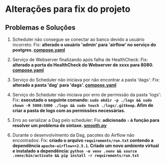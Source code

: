 # Alterações para fix do projeto

## Problemas e Soluções

1. Scheduler não consegue se conectar ao banco devido a usuário incorreto:
    Fix: **alterado o usuário 'admin' para 'airflow' no serviço do postgres. [compose.yaml](https://github.com/mat-machado/dre-3-test/blob/fe5ac890424b8035c743ba8733cf421761ec7bb7/compose.yaml#L31)**

2. Serviço de Webserver finalizando após falha de HealthCheck:
    Fix: **alterado a porta do HealthCheck do Webserver de xxxx para 8080. [compose.yaml](https://github.com/mat-machado/dre-3-test/blob/fe5ac890424b8035c743ba8733cf421761ec7bb7/compose.yaml#L59)**

3. Serviço do Scheduler não iniciava por não encontrar a pasta 'dags':
    Fix: **alterado a pasta 'dag' para 'dags'. [compose.yaml](https://github.com/mat-machado/dre-3-test/blob/fe5ac890424b8035c743ba8733cf421761ec7bb7/compose.yaml#L14)**

4. Serviço do Scheduler não iniciava por erro de permissão da pasta 'logs':
    Fix: **executado o seguinte comando: `sudo mkdir -p ./logs && sudo chown -R 5000:5000 ./logs && sudo touch ./logs/.gitkeep`. Afim de criar a pasta de logs com as permissões necessárias.**

5. Erro ao serializar a Dag pelo scheduler:
    Fix: **adicionado `:` à função para resolver um problema de sintaxe. [smooth.py](https://github.com/mat-machado/dre-3-test/blob/fe5ac890424b8035c743ba8733cf421761ec7bb7/dags/smooth.py#L13)**

6. Durante o desenvolvimento da Dag, pacotes do Airflow não encontrados:
    Fix: **criado o arquivo `requirements/run.txt` contendo a dependência `apache-airflow==2.5.1`.
      Criado um novo ambiente virtual e instalado a dependência: `python -m venv .venv && source .venv/bin/activate && pip install -r requirements/run.txt`**
